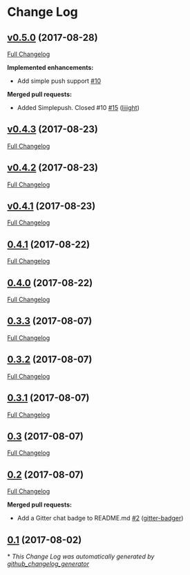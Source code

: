# Change Log

## [v0.5.0](https://github.com/liiight/notifiers/tree/v0.5.0) (2017-08-28)
[Full Changelog](https://github.com/liiight/notifiers/compare/v0.4.3...v0.5.0)

**Implemented enhancements:**

- Add simple push support [\#10](https://github.com/liiight/notifiers/issues/10)

**Merged pull requests:**

- Added Simplepush. Closed \#10 [\#15](https://github.com/liiight/notifiers/pull/15) ([liiight](https://github.com/liiight))

## [v0.4.3](https://github.com/liiight/notifiers/tree/v0.4.3) (2017-08-23)
[Full Changelog](https://github.com/liiight/notifiers/compare/v0.4.2...v0.4.3)

## [v0.4.2](https://github.com/liiight/notifiers/tree/v0.4.2) (2017-08-23)
[Full Changelog](https://github.com/liiight/notifiers/compare/v0.4.1...v0.4.2)

## [v0.4.1](https://github.com/liiight/notifiers/tree/v0.4.1) (2017-08-23)
[Full Changelog](https://github.com/liiight/notifiers/compare/0.4.1...v0.4.1)

## [0.4.1](https://github.com/liiight/notifiers/tree/0.4.1) (2017-08-22)
[Full Changelog](https://github.com/liiight/notifiers/compare/0.4.0...0.4.1)

## [0.4.0](https://github.com/liiight/notifiers/tree/0.4.0) (2017-08-22)
[Full Changelog](https://github.com/liiight/notifiers/compare/0.3.3...0.4.0)

## [0.3.3](https://github.com/liiight/notifiers/tree/0.3.3) (2017-08-07)
[Full Changelog](https://github.com/liiight/notifiers/compare/0.3.2...0.3.3)

## [0.3.2](https://github.com/liiight/notifiers/tree/0.3.2) (2017-08-07)
[Full Changelog](https://github.com/liiight/notifiers/compare/0.3.1...0.3.2)

## [0.3.1](https://github.com/liiight/notifiers/tree/0.3.1) (2017-08-07)
[Full Changelog](https://github.com/liiight/notifiers/compare/0.3...0.3.1)

## [0.3](https://github.com/liiight/notifiers/tree/0.3) (2017-08-07)
[Full Changelog](https://github.com/liiight/notifiers/compare/0.2...0.3)

## [0.2](https://github.com/liiight/notifiers/tree/0.2) (2017-08-07)
[Full Changelog](https://github.com/liiight/notifiers/compare/0.1...0.2)

**Merged pull requests:**

- Add a Gitter chat badge to README.md [\#2](https://github.com/liiight/notifiers/pull/2) ([gitter-badger](https://github.com/gitter-badger))

## [0.1](https://github.com/liiight/notifiers/tree/0.1) (2017-08-02)


\* *This Change Log was automatically generated by [github_changelog_generator](https://github.com/skywinder/Github-Changelog-Generator)*